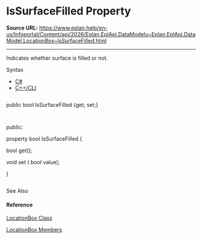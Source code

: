 # IsSurfaceFilled Property

**Source URL:** https://www.eplan.help/en-us/Infoportal/Content/api/2026/Eplan.EplApi.DataModelu~Eplan.EplApi.DataModel.LocationBox~IsSurfaceFilled.html

---

Indicates whether surface is filled or not.

Syntax

- [C#](#i-syntax-CS)
- [C++/CLI](#i-syntax-CPP2005)

```
```
public bool IsSurfaceFilled {get; set;}
```
```

```
```
public:
property bool IsSurfaceFilled {
   bool get();
   void set (    bool value);
}
```
```



See Also

#### Reference

[LocationBox Class](Eplan.EplApi.DataModelu~Eplan.EplApi.DataModel.LocationBox.html)
  
[LocationBox Members](Eplan.EplApi.DataModelu~Eplan.EplApi.DataModel.LocationBox_members.html)